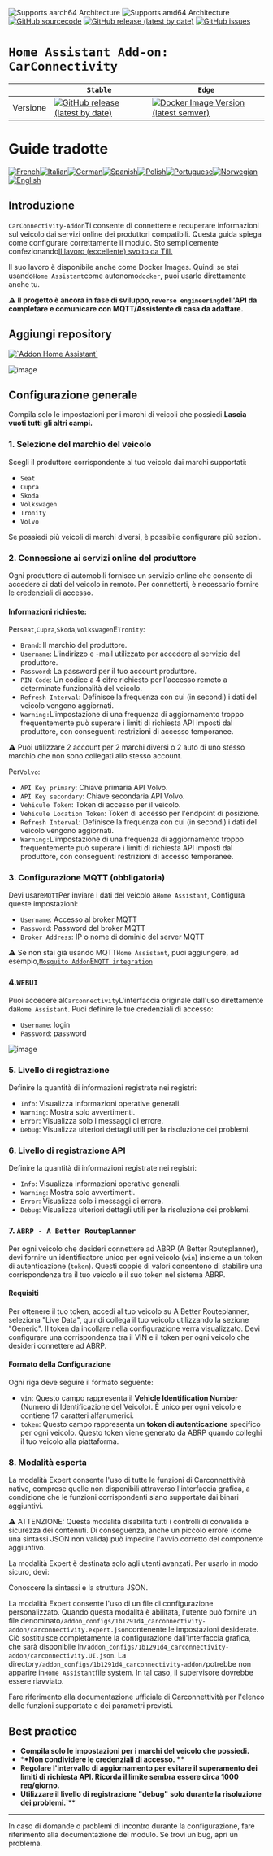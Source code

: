 ![Supports aarch64 Architecture][aarch64-shield]
![Supports amd64 Architecture][amd64-shield]
[![GitHub sourcecode](https://img.shields.io/badge/Source-GitHub-green)](https://github.com/Pulpyyyy/carconnectivity-addon/)
[![GitHub release (latest by date)](https://img.shields.io/github/v/release/Pulpyyyy/carconnectivity-addon)](https://github.com/Pulpyyyy/carconnectivity-addon/releases/latest)
[![GitHub issues](https://img.shields.io/github/issues/Pulpyyyy/carconnectivity-addon)](https://github.com/Pulpyyyy/carconnectivity-addon/issues)

[aarch64-shield]: https://img.shields.io/badge/aarch64-yes-green.svg
[amd64-shield]: https://img.shields.io/badge/amd64-yes-green.svg


# `Home Assistant Add-on: CarConnectivity`

|          | `Stable`                                                                                                                                                                                                     | `Edge`                                                                                                                                                                                                                                                          |
| -------- | ------------------------------------------------------------------------------------------------------------------------------------------------------------------------------------------------------------ | --------------------------------------------------------------------------------------------------------------------------------------------------------------------------------------------------------------------------------------------------------------- |
| Versione | [![GitHub release (latest by date)](https://img.shields.io/docker/v/pulpyyyy/carconnectivity-addon-amd64?&sort=date&label=&style=for-the-badge)](https://github.com/pulpyyyy/carconnectivity-addon/releases) | [![Docker Image Version (latest semver)](https://img.shields.io/docker/v/pulpyyyy/carconnectivity-addon-edge-amd64?&sort=date&label=&style=for-the-badge)](https://github.com/Pulpyyyy/carconnectivity-addon/blob/main/carconnectivity-addon-edge/CHANGELOG.md) |

# Guide tradotte

[![French](https://raw.githubusercontent.com/Pulpyyyy/carconnectivity-addon/refs/heads/main/.github/img/FR.svg)](https://github.com/Pulpyyyy/carconnectivity-addon/blob/main/README.fr.md)[![Italian](https://raw.githubusercontent.com/Pulpyyyy/carconnectivity-addon/refs/heads/main/.github/img/IT.svg)](https://github.com/Pulpyyyy/carconnectivity-addon/blob/main/README.it.md)[![German](https://raw.githubusercontent.com/Pulpyyyy/carconnectivity-addon/refs/heads/main/.github/img/DE.svg)](https://github.com/Pulpyyyy/carconnectivity-addon/blob/main/README.de.md)[![Spanish](https://raw.githubusercontent.com/Pulpyyyy/carconnectivity-addon/refs/heads/main/.github/img/ES.svg)](https://github.com/Pulpyyyy/carconnectivity-addon/blob/main/README.es.md)[![Polish](https://raw.githubusercontent.com/Pulpyyyy/carconnectivity-addon/refs/heads/main/.github/img/PL.svg)](https://github.com/Pulpyyyy/carconnectivity-addon/blob/main/README.pl.md)[![Portuguese](https://raw.githubusercontent.com/Pulpyyyy/carconnectivity-addon/refs/heads/main/.github/img/PT.svg)](https://github.com/Pulpyyyy/carconnectivity-addon/blob/main/README.pt.md)[![Norwegian](https://raw.githubusercontent.com/Pulpyyyy/carconnectivity-addon/refs/heads/main/.github/img/NO.svg)](https://github.com/Pulpyyyy/carconnectivity-addon/blob/main/README.no.md)[![English](https://raw.githubusercontent.com/Pulpyyyy/carconnectivity-addon/refs/heads/main/.github/img/US.svg)](https://github.com/Pulpyyyy/carconnectivity-addon/blob/main/README.md)

## Introduzione

`CarConnectivity-Addon`Ti consente di connettere e recuperare informazioni sul veicolo dai servizi online dei produttori compatibili. Questa guida spiega come configurare correttamente il modulo.
Sto semplicemente confezionando[Il lavoro (eccellente) svolto da Till.](https://github.com/tillsteinbach/CarConnectivity)

Il suo lavoro è disponibile anche come Docker Images. Quindi se stai usando`Home Assistant`come autonomo`docker`, puoi usarlo direttamente anche tu.

**⚠️ Il progetto è ancora in fase di sviluppo,`reverse engineering`dell'API da completare e comunicare con MQTT/Assistente di casa da adattare.**

## Aggiungi repository

[![\`Addon Home Assistant\`](https://raw.githubusercontent.com/Pulpyyyy/carconnectivity-addon/refs/heads/main/.github/img/addon-ha.svg)](https://my.home-assistant.io/redirect/supervisor_add_addon_repository/?repository_url=https%3A%2F%2Fgithub.com%2FPulpyyyy%2Fcarconnectivity-addon)

![image](https://raw.githubusercontent.com/Pulpyyyy/carconnectivity-addon/refs/heads/main/img/mqtt_device.png)

## Configurazione generale

Compila solo le impostazioni per i marchi di veicoli che possiedi.**Lascia vuoti tutti gli altri campi.**

### 1. Selezione del marchio del veicolo

Scegli il produttore corrispondente al tuo veicolo dai marchi supportati:

-   `Seat`
-   `Cupra`
-   `Skoda`
-   `Volkswagen`
-   `Tronity`
-   `Volvo`

Se possiedi più veicoli di marchi diversi, è possibile configurare più sezioni.

### 2. Connessione ai servizi online del produttore

Ogni produttore di automobili fornisce un servizio online che consente di accedere ai dati del veicolo in remoto. Per connetterti, è necessario fornire le credenziali di accesso.

#### Informazioni richieste:

Per`seat`,`Cupra`,`Skoda`,`Volkswagen`E`Tronity`:

-   `Brand`: Il marchio del produttore.
-   `Username`: L'indirizzo e -mail utilizzato per accedere al servizio del produttore.
-   `Password`: La password per il tuo account produttore.
-   `PIN Code`: Un codice a 4 cifre richiesto per l'accesso remoto a determinate funzionalità del veicolo.
-   `Refresh Interval`: Definisce la frequenza con cui (in secondi) i dati del veicolo vengono aggiornati.
-   `Warning:`L'impostazione di una frequenza di aggiornamento troppo frequentemente può superare i limiti di richiesta API imposti dal produttore, con conseguenti restrizioni di accesso temporanee.

⚠️ Puoi utilizzare 2 account per 2 marchi diversi o 2 auto di uno stesso marchio che non sono collegati allo stesso account.

Per`Volvo`:

-   `API Key primary`: Chiave primaria API Volvo.
-   `API Key secondary`: Chiave secondaria API Volvo.
-   `Vehicule Token`: Token di accesso per il veicolo.
-   `Vehicule Location Token`: Token di accesso per l'endpoint di posizione.
-   `Refresh Interval`: Definisce la frequenza con cui (in secondi) i dati del veicolo vengono aggiornati.
-   `Warning:`L'impostazione di una frequenza di aggiornamento troppo frequentemente può superare i limiti di richiesta API imposti dal produttore, con conseguenti restrizioni di accesso temporanee.

### 3. Configurazione MQTT (obbligatoria)

Devi usare`MQTT`Per inviare i dati del veicolo a`Home Assistant`, Configura queste impostazioni:

-   `Username`: Accesso al broker MQTT
-   `Password`: Password del broker MQTT
-   `Broker Address`: IP o nome di dominio del server MQTT

⚠️ Se non stai già usando MQTT`Home Assistant`, puoi aggiungere, ad esempio,[`Mosquito Addon`E`MQTT integration`](https://www.home-assistant.io/integrations/mqtt)

### 4.`WEBUI`

Puoi accedere al`Carconnectivity`L'interfaccia originale dall'uso direttamente da`Home Assistant`.
Puoi definire le tue credenziali di accesso:

-   `Username`: login
-   `Password`: password

![image](https://raw.githubusercontent.com/Pulpyyyy/carconnectivity-addon/refs/heads/main/img/webui.png)

### 5. Livello di registrazione

Definire la quantità di informazioni registrate nei registri:

-   `Info`: Visualizza informazioni operative generali.
-   `Warning`: Mostra solo avvertimenti.
-   `Error`: Visualizza solo i messaggi di errore.
-   `Debug`: Visualizza ulteriori dettagli utili per la risoluzione dei problemi.

### 6. Livello di registrazione API

Definire la quantità di informazioni registrate nei registri:

-   `Info`: Visualizza informazioni operative generali.
-   `Warning`: Mostra solo avvertimenti.
-   `Error`: Visualizza solo i messaggi di errore.
-   `Debug`: Visualizza ulteriori dettagli utili per la risoluzione dei problemi.

### 7. `ABRP - A Better Routeplanner`

Per ogni veicolo che desideri connettere ad ABRP (A Better Routeplanner), devi fornire un identificatore unico per ogni veicolo (`vin`) insieme a un token di autenticazione (`token`). Questi coppie di valori consentono di stabilire una corrispondenza tra il tuo veicolo e il suo token nel sistema ABRP.

#### Requisiti

Per ottenere il tuo token, accedi al tuo veicolo su A Better Routeplanner, seleziona "Live Data", quindi collega il tuo veicolo utilizzando la sezione "Generic". Il token da incollare nella configurazione verrà visualizzato. Devi configurare una corrispondenza tra il VIN e il token per ogni veicolo che desideri connettere ad ABRP.

#### Formato della Configurazione

Ogni riga deve seguire il formato seguente:

- `vin`: Questo campo rappresenta il **Vehicle Identification Number** (Numero di Identificazione del Veicolo). È unico per ogni veicolo e contiene 17 caratteri alfanumerici.
- `token`: Questo campo rappresenta un **token di autenticazione** specifico per ogni veicolo. Questo token viene generato da ABRP quando colleghi il tuo veicolo alla piattaforma.

### 8.  Modalità esperta

La modalità Expert consente l'uso di tutte le funzioni di Carconnettività native, comprese quelle non disponibili attraverso l'interfaccia grafica, a condizione che le funzioni corrispondenti siano supportate dai binari aggiuntivi.

⚠️ ATTENZIONE:
Questa modalità disabilita tutti i controlli di convalida e sicurezza dei contenuti. Di conseguenza, anche un piccolo errore (come una sintassi JSON non valida) può impedire l'avvio corretto del componente aggiuntivo.

La modalità Expert è destinata solo agli utenti avanzati.
Per usarlo in modo sicuro, devi:

Conoscere la sintassi e la struttura JSON.

La modalità Expert consente l'uso di un file di configurazione personalizzato. Quando questa modalità è abilitata, l'utente può fornire un file denominato`/addon_configs/1b1291d4_carconnectivity-addon/carconnectivity.expert.json`contenente le impostazioni desiderate. Ciò sostituisce completamente la configurazione dall'interfaccia grafica, che sarà disponibile in`/addon_configs/1b1291d4_carconnectivity-addon/carconnectivity.UI.json`. La directory`/addon_configs/1b1291d4_carconnectivity-addon/`potrebbe non apparire in`Home Assistant`file system. In tal caso, il supervisore dovrebbe essere riavviato.

Fare riferimento alla documentazione ufficiale di Carconnettività per l'elenco delle funzioni supportate e dei parametri previsti.

## Best practice

-   **Compila solo le impostazioni per i marchi del veicolo che possiedi.**
-   \***\*Non condividere le credenziali di accesso. \*\***
-   **Regolare l'intervallo di aggiornamento per evitare il superamento dei limiti di richiesta API. Ricorda il limite sembra essere circa 1000 req/giorno.**
-   **Utilizzare il livello di registrazione "debug" solo durante la risoluzione dei problemi.**\`\*\*

* * *

In caso di domande o problemi di incontro durante la configurazione, fare riferimento alla documentazione del modulo.
Se trovi un bug, apri un problema.
